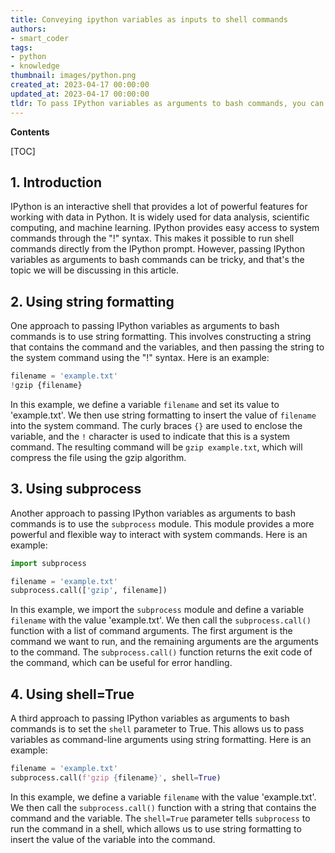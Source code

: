 ```yaml
---
title: Conveying ipython variables as inputs to shell commands
authors:
- smart_coder
tags:
- python
- knowledge
thumbnail: images/python.png
created_at: 2023-04-17 00:00:00
updated_at: 2023-04-17 00:00:00
tldr: To pass IPython variables as arguments to bash commands, you can use the ! operator followed by the command and variables enclosed in curly braces.
---
```


**Contents**

[TOC]

## 1. Introduction
IPython is an interactive shell that provides a lot of powerful features for working with data in Python. It is widely used for data analysis, scientific computing, and machine learning. IPython provides easy access to system commands through the "!" syntax. This makes it possible to run shell commands directly from the IPython prompt. However, passing IPython variables as arguments to bash commands can be tricky, and that's the topic we will be discussing in this article.

## 2. Using string formatting
One approach to passing IPython variables as arguments to bash commands is to use string formatting. This involves constructing a string that contains the command and the variables, and then passing the string to the system command using the "!" syntax. Here is an example:

```python
filename = 'example.txt'
!gzip {filename}
```

In this example, we define a variable `filename` and set its value to 'example.txt'. We then use string formatting to insert the value of `filename` into the system command. The curly braces `{}` are used to enclose the variable, and the `!` character is used to indicate that this is a system command. The resulting command will be `gzip example.txt`, which will compress the file using the gzip algorithm.

## 3. Using subprocess
Another approach to passing IPython variables as arguments to bash commands is to use the `subprocess` module. This module provides a more powerful and flexible way to interact with system commands. Here is an example:

```python
import subprocess

filename = 'example.txt'
subprocess.call(['gzip', filename])
```

In this example, we import the `subprocess` module and define a variable `filename` with the value 'example.txt'. We then call the `subprocess.call()` function with a list of command arguments. The first argument is the command we want to run, and the remaining arguments are the arguments to the command. The `subprocess.call()` function returns the exit code of the command, which can be useful for error handling.

## 4. Using shell=True
A third approach to passing IPython variables as arguments to bash commands is to set the `shell` parameter to True. This allows us to pass variables as command-line arguments using string formatting. Here is an example:

```python
filename = 'example.txt'
subprocess.call(f'gzip {filename}', shell=True)
```

In this example, we define a variable `filename` with the value 'example.txt'. We then call the `subprocess.call()` function with a string that contains the command and the variable. The `shell=True` parameter tells `subprocess` to run the command in a shell, which allows us to use string formatting to insert the value of the variable into the command.
